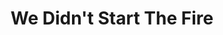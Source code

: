 ---
layout: project_interactive

title: We Didn't Start The Fire
description: An interactive timeline of the Cold War era.
siteurl: ..\mini_sites\WeDidntStartTheFire\index.html
course: Interactive Digital Media II
semester: Spring 2022
focus: Interactive media

overview: |
    <p class="lead">This project focused on direct and sequential navigation in animation and use of mouse-over call-outs. 	The start and end screens were repurposed from a 2019 Earth Day assignment.</p>

screenshot: "../assets/images/portfolio/07.jpg"

challenge: <p>I wanted to evoke feelings of the 50's and 60's atomic age, as referenced in "We Didn't Start the Fire". </p>

solution: <p>I selected fun mid-century fonts and color palettes for the main content. I used more militaristic fonts and colors for the last frame.</p>

---